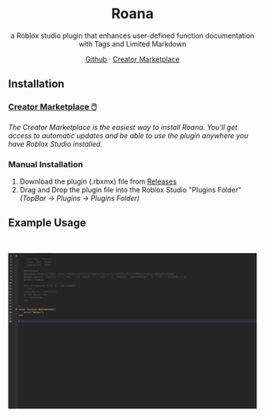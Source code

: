 <div align="center">
<h1 align="center">Roana</h1>
  <p align="center">
	a Roblox studio plugin that enhances user-defined function documentation with Tags and Limited Markdown
  </p>
    <a href="https://github.com/OssieNomae/Roana">Github</a>
    ·
    <a href="https://create.roblox.com/store/asset/16867958047/Blueprint">Creator Marketplace</a>
  </p>
</div>

## Installation
### [Creator Marketplace 🖱️](https://create.roblox.com/store/asset/16867958047/Blueprint)
_The Creator Marketplace is the easiest way to install Roana. You'll get access to automatic updates and be able to use the plugin anywhere you have Roblox Studio installed._

### Manual Installation
1. Download the plugin (.rbxmx) file from [Releases](https://github.com/OssieNomae/Roana/releases)
2. Drag and Drop the plugin file into the Roblox Studio "Plugins Folder" _(TopBar -> Plugins -> Plugins Folder)_

## Example Usage


<br />
<p>
  <a href=""><img src="images/Usage.gif" alt="Example" align="center"></a>
</p>
